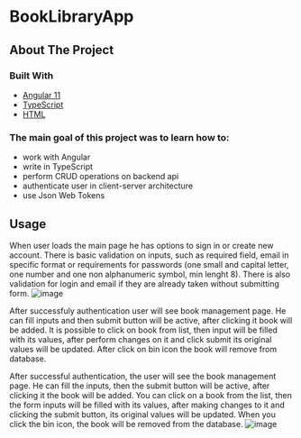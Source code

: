 # BookLibraryApp

## About The Project

### Built With
- [Angular 11](https://angular.io/)
- [TypeScript](https://www.typescriptlang.org/)
- [HTML](https://www.w3.org/html/)

### The main goal of this project was to learn how to:
- work with Angular
- write in TypeScript
- perform CRUD operations on backend api
- authenticate user in client-server architecture
- use Json Web Tokens

## Usage
When user loads the main page he has options to sign in or create new account. There is basic validation on inputs, such as required field, email in specific format or requirements for passwords (one small and capital letter, one number and one non alphanumeric symbol, min lenght 8). There is also validation for login and email if they are already taken without submitting form.
![image](https://user-images.githubusercontent.com/49397084/111169358-2a410600-85a3-11eb-961a-0d83edd9c8f9.png)

After successfuly authentication user will see book management page. He can fill inputs and then submit button will be active, after clicking it book will be added.
It is possible to click on book from list, then input will be filled with its values, after perform changes on it and click submit its original values will be updated.
After click on bin icon the book will remove from database.

After successful authentication, the user will see the book management page. He can fill the inputs, then the submit button will be active, after clicking it the book will be added.
You can click on a book from the list, then the form inputs will be filled with its values, after making changes to it and clicking the submit button, its original values will be updated.
When you click the bin icon, the book will be removed from the database.
![image](https://user-images.githubusercontent.com/49397084/111171397-2f9f5000-85a5-11eb-876e-552b092cca81.png)
